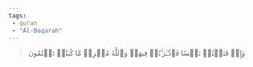```yaml
---
tags: 
 - quran 
 - "Al-Baqarah"
---
```


> وَإِذۡ قَتَلۡتُمۡ نَفۡسٗا فَٱدَّـٰرَ ٰٔتُمۡ فِيهَاۖ وَٱللَّهُ مُخۡرِجٞ مَّا كُنتُمۡ تَكۡتُمُونَ
